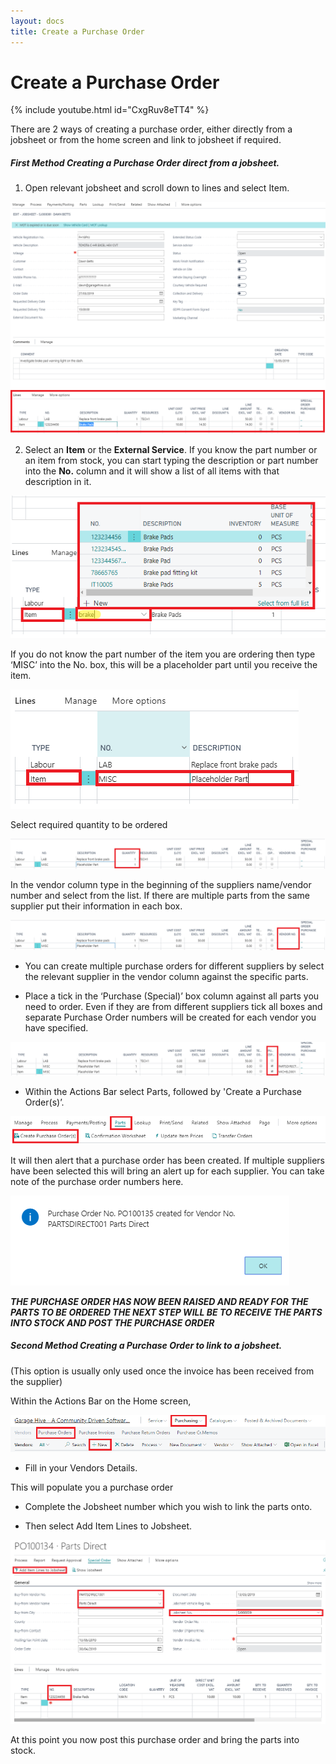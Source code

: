```yaml
---
layout: docs
title: Create a Purchase Order 
---
```


# Create a Purchase Order

{% include youtube.html id="CxgRuv8eTT4" %}

There are 2 ways of creating a purchase order, either directly from a jobsheet or from the home screen and link to jobsheet if required.   

##### First Method Creating a Purchase Order direct from a jobsheet. 

1. Open relevant jobsheet and scroll down to lines and select Item.

![](media/garagehive-creating-a-purchase-order10.png)

2. Select an **Item** or the **External Service**. If you know the part number or an item from stock, you can start typing the description or part number into the **No.** column and it will show a list of all items with that description in it.

![](media/garagehive-creating-a-purchase-order11.png)

If you do not know the part number of the item you are ordering then type ‘MISC’ into the No. box, this will be a placeholder part until you receive the item.

![](media/garagehive-creating-a-purchase-order12.png)
   
Select required quantity to be ordered

![](media/garagehive-creating-a-purchase-order13.png)

In the vendor column type in the beginning of the suppliers name/vendor number and select from the list. If there are multiple parts from the same supplier put their information in each box.

![](media/garagehive-creating-a-purchase-order14.png)

* You can create multiple purchase orders for different suppliers by select the relevant supplier in the vendor column against the specific parts.

* Place a tick in the  ‘Purchase (Special)’ box column against all parts you need to order. Even if they are from different suppliers tick all boxes and separate Purchase Order numbers will be created for each vendor you have specified.

![](media/garagehive-creating-a-purchase-order15.png)

* Within the Actions Bar select Parts, followed by 'Create a Purchase Order(s)’.

![](media/garagehive-creating-a-purchase-order16.png)

It will then alert that a purchase order has been created. If multiple suppliers have been selected this will bring an alert up for each supplier. You can take note of the purchase order numbers here.

![](media/garagehive-creating-a-purchase-order17.png)

***THE PURCHASE ORDER HAS NOW BEEN RAISED AND READY FOR THE PARTS TO BE ORDERED 
THE NEXT STEP WILL BE TO RECEIVE THE PARTS INTO STOCK AND POST THE PURCHASE ORDER***

##### Second Method Creating a Purchase Order to link to a jobsheet. 
(This option is usually only used once the invoice has been received from the supplier)

Within the Actions Bar on the Home screen, 

![](media/garagehive-creating-a-purchase-order18.png)

*   Fill in your Vendors Details. 

This will populate you a purchase order 

*   Complete the Jobsheet number which you wish to link the parts onto. 

*   Then select Add Item Lines to Jobsheet. 

![](media/garagehive-creating-a-purchase-order19.png)

At this point you now post this purchase order and bring the parts into stock. 



















